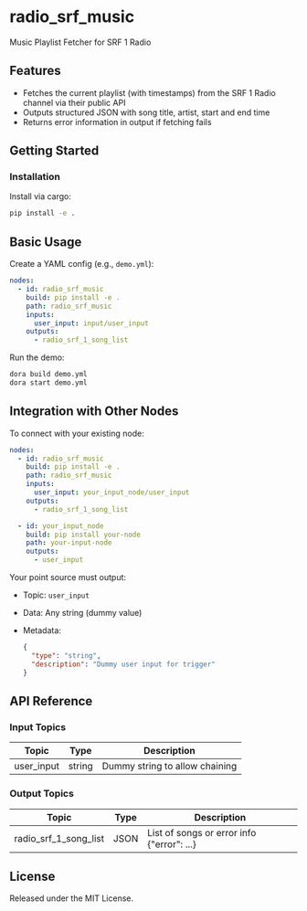 # radio_srf_music

Music Playlist Fetcher for SRF 1 Radio

## Features
- Fetches the current playlist (with timestamps) from the SRF 1 Radio channel via their public API
- Outputs structured JSON with song title, artist, start and end time
- Returns error information in output if fetching fails

## Getting Started

### Installation
Install via cargo:
```bash
pip install -e .
````

## Basic Usage

Create a YAML config (e.g., `demo.yml`):

```yaml
nodes:
  - id: radio_srf_music
    build: pip install -e .
    path: radio_srf_music
    inputs:
      user_input: input/user_input
    outputs:
      - radio_srf_1_song_list
```

Run the demo:

```bash
dora build demo.yml
dora start demo.yml
```


## Integration with Other Nodes

To connect with your existing node:

```yaml
nodes:
  - id: radio_srf_music
    build: pip install -e .
    path: radio_srf_music
    inputs:
      user_input: your_input_node/user_input
    outputs:
      - radio_srf_1_song_list

  - id: your_input_node
    build: pip install your-node
    path: your-input-node
    outputs:
      - user_input
```

Your point source must output:

* Topic: `user_input`
* Data: Any string (dummy value)
* Metadata:

  ```json
  {
    "type": "string",
    "description": "Dummy user input for trigger"
  }
  ```

## API Reference

### Input Topics

| Topic              | Type    | Description                   |
| ------------------ | ------- | ----------------------------- |
| user_input         | string  | Dummy string to allow chaining |

### Output Topics

| Topic                  | Type     | Description                                    |
| ---------------------- | -------- | ---------------------------------------------- |
| radio_srf_1_song_list  | JSON     | List of songs or error info {"error": ...}     |


## License

Released under the MIT License.
